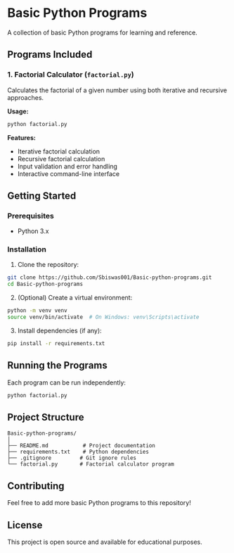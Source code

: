 # Basic Python Programs

A collection of basic Python programs for learning and reference.

## Programs Included

### 1. Factorial Calculator (`factorial.py`)
Calculates the factorial of a given number using both iterative and recursive approaches.

**Usage:**
```bash
python factorial.py
```

**Features:**
- Iterative factorial calculation
- Recursive factorial calculation
- Input validation and error handling
- Interactive command-line interface

## Getting Started

### Prerequisites
- Python 3.x

### Installation

1. Clone the repository:
```bash
git clone https://github.com/Sbiswas001/Basic-python-programs.git
cd Basic-python-programs
```

2. (Optional) Create a virtual environment:
```bash
python -m venv venv
source venv/bin/activate  # On Windows: venv\Scripts\activate
```

3. Install dependencies (if any):
```bash
pip install -r requirements.txt
```

## Running the Programs

Each program can be run independently:

```bash
python factorial.py
```

## Project Structure

```
Basic-python-programs/
│
├── README.md           # Project documentation
├── requirements.txt    # Python dependencies
├── .gitignore         # Git ignore rules
└── factorial.py       # Factorial calculator program
```

## Contributing

Feel free to add more basic Python programs to this repository!

## License

This project is open source and available for educational purposes.